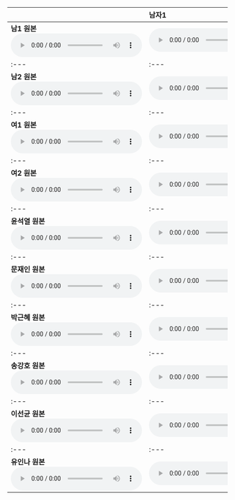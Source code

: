 | | **남자1** | **남자2** | **여자1** | **여자2** | **윤석열** | **문재인** | **박근혜** | **송강호** | **이선균** | **유인나** |
| :--- | :--- | :--- | :--- | :--- | :--- | :--- | :--- | :--- | :--- | :--- |
| **남1 원본** <audio src="wavs/남1.wav" controls preload/> | <audio src="wavs/남1-남1.wav" controls preload/> | <audio src="wavs/남1-남2.wav" controls preload/> | <audio src="wavs/남1-여1.wav" controls preload/> | <audio src="wavs/남1-여2.wav" controls preload/> | <audio src="wavs/남1-윤석열.wav" controls preload/> | <audio src="wavs/남1-문재인.wav" controls preload/> | <audio src="wavs/남1-박근혜.wav" controls preload/> | <audio src="wavs/남1-송강호.wav" controls preload/> | <audio src="wavs/남1-이선균.wav" controls preload/> | <audio src="wavs/남1-유인나.wav" controls preload/> |
| :--- | :--- | :--- | :--- | :--- | :--- | :--- | :--- | :--- | :--- | :--- |
| **남2 원본** <audio src="wavs/남2.wav" controls preload/> | <audio src="wavs/남2-남1.wav" controls preload/> | <audio src="wavs/남2-남2.wav" controls preload/> | <audio src="wavs/남2-여1.wav" controls preload/> | <audio src="wavs/남2-여2.wav" controls preload/> | <audio src="wavs/남2-윤석열.wav" controls preload/> | <audio src="wavs/남2-문재인.wav" controls preload/> | <audio src="wavs/남2-박근혜.wav" controls preload/> | <audio src="wavs/남2-송강호.wav" controls preload/> | <audio src="wavs/남2-이선균.wav" controls preload/> | <audio src="wavs/남2-유인나.wav" controls preload/> |
| :--- | :--- | :--- | :--- | :--- | :--- | :--- | :--- | :--- | :--- | :--- |
| **여1 원본** <audio src="wavs/여1.wav" controls preload/> | <audio src="wavs/여1-남1.wav" controls preload/> | <audio src="wavs/여1-남2.wav" controls preload/> | <audio src="wavs/여1-여1.wav" controls preload/> | <audio src="wavs/여1-여2.wav" controls preload/> | <audio src="wavs/여1-윤석열.wav" controls preload/> | <audio src="wavs/여1-문재인.wav" controls preload/> | <audio src="wavs/여1-박근혜.wav" controls preload/> | <audio src="wavs/여1-송강호.wav" controls preload/> | <audio src="wavs/여1-이선균.wav" controls preload/> | <audio src="wavs/여1-유인나.wav" controls preload/> |
| :--- | :--- | :--- | :--- | :--- | :--- | :--- | :--- | :--- | :--- | :--- |
| **여2 원본** <audio src="wavs/여2.wav" controls preload/> | <audio src="wavs/여2-남1.wav" controls preload/> | <audio src="wavs/여2-남2.wav" controls preload/> | <audio src="wavs/여2-여1.wav" controls preload/> | <audio src="wavs/여2-여2.wav" controls preload/> | <audio src="wavs/여2-윤석열.wav" controls preload/> | <audio src="wavs/여2-문재인.wav" controls preload/> | <audio src="wavs/여2-박근혜.wav" controls preload/> | <audio src="wavs/여2-송강호.wav" controls preload/> | <audio src="wavs/여2-이선균.wav" controls preload/> | <audio src="wavs/여2-유인나.wav" controls preload/> |
| :--- | :--- | :--- | :--- | :--- | :--- | :--- | :--- | :--- | :--- | :--- |
| **윤석열 원본** <audio src="wavs/윤석열.wav" controls preload/> | <audio src="wavs/윤석열-남1.wav" controls preload/> | <audio src="wavs/윤석열-남2.wav" controls preload/> | <audio src="wavs/윤석열-여1.wav" controls preload/> | <audio src="wavs/윤석열-여2.wav" controls preload/> | <audio src="wavs/윤석열-윤석열.wav" controls preload/> | <audio src="wavs/윤석열-문재인.wav" controls preload/> | <audio src="wavs/윤석열-박근혜.wav" controls preload/> | <audio src="wavs/윤석열-송강호.wav" controls preload/> | <audio src="wavs/윤석열-이선균.wav" controls preload/> | <audio src="wavs/윤석열-유인나.wav" controls preload/> |
| :--- | :--- | :--- | :--- | :--- | :--- | :--- | :--- | :--- | :--- | :--- |
| **문재인 원본** <audio src="wavs/문재인.wav" controls preload/> | <audio src="wavs/문재인-남1.wav" controls preload/> | <audio src="wavs/문재인-남2.wav" controls preload/> | <audio src="wavs/문재인-여1.wav" controls preload/> | <audio src="wavs/문재인-여2.wav" controls preload/> | <audio src="wavs/문재인-윤석열.wav" controls preload/> | <audio src="wavs/문재인-문재인.wav" controls preload/> | <audio src="wavs/문재인-박근혜.wav" controls preload/> | <audio src="wavs/문재인-송강호.wav" controls preload/> | <audio src="wavs/문재인-이선균.wav" controls preload/> | <audio src="wavs/문재인-유인나.wav" controls preload/> |
| :--- | :--- | :--- | :--- | :--- | :--- | :--- | :--- | :--- | :--- | :--- |
| **박근혜 원본** <audio src="wavs/박근혜.wav" controls preload/> | <audio src="wavs/박근혜-남1.wav" controls preload/> | <audio src="wavs/박근혜-남2.wav" controls preload/> | <audio src="wavs/박근혜-여1.wav" controls preload/> | <audio src="wavs/박근혜-여2.wav" controls preload/> | <audio src="wavs/박근혜-윤석열.wav" controls preload/> | <audio src="wavs/박근혜-문재인.wav" controls preload/> | <audio src="wavs/박근혜-박근혜.wav" controls preload/> | <audio src="wavs/박근혜-송강호.wav" controls preload/> | <audio src="wavs/박근혜-이선균.wav" controls preload/> | <audio src="wavs/박근혜-유인나.wav" controls preload/> |
| :--- | :--- | :--- | :--- | :--- | :--- | :--- | :--- | :--- | :--- | :--- |
| **송강호 원본** <audio src="wavs/송간호.wav" controls preload/> | <audio src="wavs/송강호-남1.wav" controls preload/> | <audio src="wavs/송강호-남2.wav" controls preload/> | <audio src="wavs/송강호-여1.wav" controls preload/> | <audio src="wavs/송강호-여2.wav" controls preload/> | <audio src="wavs/송강호-윤석열.wav" controls preload/> | <audio src="wavs/송강호-문재인.wav" controls preload/> | <audio src="wavs/송강호-박근혜.wav" controls preload/> | <audio src="wavs/송강호-송강호.wav" controls preload/> | <audio src="wavs/송강호-이선균.wav" controls preload/> | <audio src="wavs/송강호-유인나.wav" controls preload/> |
| :--- | :--- | :--- | :--- | :--- | :--- | :--- | :--- | :--- | :--- | :--- |
| **이선균 원본** <audio src="wavs/이선균.wav" controls preload/> | <audio src="wavs/이선균-남1.wav" controls preload/> | <audio src="wavs/이선균-남2.wav" controls preload/> | <audio src="wavs/이선균-여1.wav" controls preload/> | <audio src="wavs/이선균-여2.wav" controls preload/> | <audio src="wavs/이선균-윤석열.wav" controls preload/> | <audio src="wavs/이선균-문재인.wav" controls preload/> | <audio src="wavs/이선균-박근혜.wav" controls preload/> | <audio src="wavs/이선균-송강호.wav" controls preload/> | <audio src="wavs/이선균-이선균.wav" controls preload/> | <audio src="wavs/이선균-유인나.wav" controls preload/> |
| :--- | :--- | :--- | :--- | :--- | :--- | :--- | :--- | :--- | :--- | :--- |
| **유인나 원본** <audio src="wavs/유인나.wav" controls preload/> | <audio src="wavs/유인나-남1.wav" controls preload/> | <audio src="wavs/유인나-남2.wav" controls preload/> | <audio src="wavs/유인나-여1.wav" controls preload/> | <audio src="wavs/유인나-여2.wav" controls preload/> | <audio src="wavs/유인나-윤석열.wav" controls preload/> | <audio src="wavs/유인나-문재인.wav" controls preload/> | <audio src="wavs/유인나-박근혜.wav" controls preload/> | <audio src="wavs/유인나-송강호.wav" controls preload/> | <audio src="wavs/유인나-이선균.wav" controls preload/> | <audio src="wavs/유인나-유인나.wav" controls preload/> |
